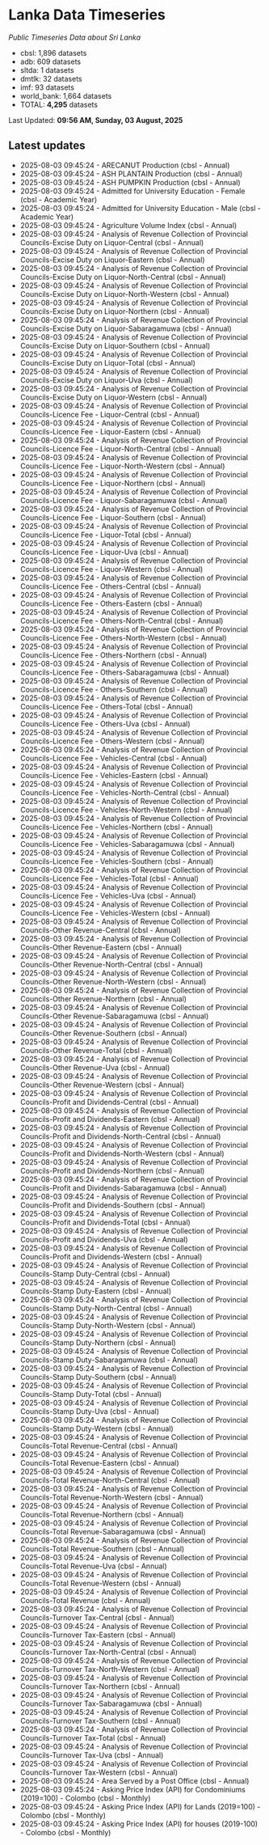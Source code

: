 # Lanka Data Timeseries
*Public Timeseries Data about Sri Lanka*

* cbsl: 1,896 datasets
* adb: 609 datasets
* sltda: 1 datasets
* dmtlk: 32 datasets
* imf: 93 datasets
* world_bank: 1,664 datasets
* TOTAL: **4,295** datasets

Last Updated: **09:56 AM, Sunday, 03 August, 2025**

## Latest updates

* 2025-08-03 09:45:24 - ARECANUT Production (cbsl - Annual)
* 2025-08-03 09:45:24 - ASH PLANTAIN Production (cbsl - Annual)
* 2025-08-03 09:45:24 - ASH PUMPKIN Production (cbsl - Annual)
* 2025-08-03 09:45:24 - Admitted for University Education - Female (cbsl - Academic Year)
* 2025-08-03 09:45:24 - Admitted for University Education - Male (cbsl - Academic Year)
* 2025-08-03 09:45:24 - Agriculture Volume Index (cbsl - Annual)
* 2025-08-03 09:45:24 - Analysis of Revenue Collection of Provincial Councils-Excise Duty on Liquor-Central (cbsl - Annual)
* 2025-08-03 09:45:24 - Analysis of Revenue Collection of Provincial Councils-Excise Duty on Liquor-Eastern (cbsl - Annual)
* 2025-08-03 09:45:24 - Analysis of Revenue Collection of Provincial Councils-Excise Duty on Liquor-North-Central (cbsl - Annual)
* 2025-08-03 09:45:24 - Analysis of Revenue Collection of Provincial Councils-Excise Duty on Liquor-North-Western (cbsl - Annual)
* 2025-08-03 09:45:24 - Analysis of Revenue Collection of Provincial Councils-Excise Duty on Liquor-Northern (cbsl - Annual)
* 2025-08-03 09:45:24 - Analysis of Revenue Collection of Provincial Councils-Excise Duty on Liquor-Sabaragamuwa (cbsl - Annual)
* 2025-08-03 09:45:24 - Analysis of Revenue Collection of Provincial Councils-Excise Duty on Liquor-Southern (cbsl - Annual)
* 2025-08-03 09:45:24 - Analysis of Revenue Collection of Provincial Councils-Excise Duty on Liquor-Total (cbsl - Annual)
* 2025-08-03 09:45:24 - Analysis of Revenue Collection of Provincial Councils-Excise Duty on Liquor-Uva (cbsl - Annual)
* 2025-08-03 09:45:24 - Analysis of Revenue Collection of Provincial Councils-Excise Duty on Liquor-Western (cbsl - Annual)
* 2025-08-03 09:45:24 - Analysis of Revenue Collection of Provincial Councils-Licence Fee - Liquor-Central (cbsl - Annual)
* 2025-08-03 09:45:24 - Analysis of Revenue Collection of Provincial Councils-Licence Fee - Liquor-Eastern (cbsl - Annual)
* 2025-08-03 09:45:24 - Analysis of Revenue Collection of Provincial Councils-Licence Fee - Liquor-North-Central (cbsl - Annual)
* 2025-08-03 09:45:24 - Analysis of Revenue Collection of Provincial Councils-Licence Fee - Liquor-North-Western (cbsl - Annual)
* 2025-08-03 09:45:24 - Analysis of Revenue Collection of Provincial Councils-Licence Fee - Liquor-Northern (cbsl - Annual)
* 2025-08-03 09:45:24 - Analysis of Revenue Collection of Provincial Councils-Licence Fee - Liquor-Sabaragamuwa (cbsl - Annual)
* 2025-08-03 09:45:24 - Analysis of Revenue Collection of Provincial Councils-Licence Fee - Liquor-Southern (cbsl - Annual)
* 2025-08-03 09:45:24 - Analysis of Revenue Collection of Provincial Councils-Licence Fee - Liquor-Total (cbsl - Annual)
* 2025-08-03 09:45:24 - Analysis of Revenue Collection of Provincial Councils-Licence Fee - Liquor-Uva (cbsl - Annual)
* 2025-08-03 09:45:24 - Analysis of Revenue Collection of Provincial Councils-Licence Fee - Liquor-Western (cbsl - Annual)
* 2025-08-03 09:45:24 - Analysis of Revenue Collection of Provincial Councils-Licence Fee - Others-Central (cbsl - Annual)
* 2025-08-03 09:45:24 - Analysis of Revenue Collection of Provincial Councils-Licence Fee - Others-Eastern (cbsl - Annual)
* 2025-08-03 09:45:24 - Analysis of Revenue Collection of Provincial Councils-Licence Fee - Others-North-Central (cbsl - Annual)
* 2025-08-03 09:45:24 - Analysis of Revenue Collection of Provincial Councils-Licence Fee - Others-North-Western (cbsl - Annual)
* 2025-08-03 09:45:24 - Analysis of Revenue Collection of Provincial Councils-Licence Fee - Others-Northern (cbsl - Annual)
* 2025-08-03 09:45:24 - Analysis of Revenue Collection of Provincial Councils-Licence Fee - Others-Sabaragamuwa (cbsl - Annual)
* 2025-08-03 09:45:24 - Analysis of Revenue Collection of Provincial Councils-Licence Fee - Others-Southern (cbsl - Annual)
* 2025-08-03 09:45:24 - Analysis of Revenue Collection of Provincial Councils-Licence Fee - Others-Total (cbsl - Annual)
* 2025-08-03 09:45:24 - Analysis of Revenue Collection of Provincial Councils-Licence Fee - Others-Uva (cbsl - Annual)
* 2025-08-03 09:45:24 - Analysis of Revenue Collection of Provincial Councils-Licence Fee - Others-Western (cbsl - Annual)
* 2025-08-03 09:45:24 - Analysis of Revenue Collection of Provincial Councils-Licence Fee - Vehicles-Central (cbsl - Annual)
* 2025-08-03 09:45:24 - Analysis of Revenue Collection of Provincial Councils-Licence Fee - Vehicles-Eastern (cbsl - Annual)
* 2025-08-03 09:45:24 - Analysis of Revenue Collection of Provincial Councils-Licence Fee - Vehicles-North-Central (cbsl - Annual)
* 2025-08-03 09:45:24 - Analysis of Revenue Collection of Provincial Councils-Licence Fee - Vehicles-North-Western (cbsl - Annual)
* 2025-08-03 09:45:24 - Analysis of Revenue Collection of Provincial Councils-Licence Fee - Vehicles-Northern (cbsl - Annual)
* 2025-08-03 09:45:24 - Analysis of Revenue Collection of Provincial Councils-Licence Fee - Vehicles-Sabaragamuwa (cbsl - Annual)
* 2025-08-03 09:45:24 - Analysis of Revenue Collection of Provincial Councils-Licence Fee - Vehicles-Southern (cbsl - Annual)
* 2025-08-03 09:45:24 - Analysis of Revenue Collection of Provincial Councils-Licence Fee - Vehicles-Total (cbsl - Annual)
* 2025-08-03 09:45:24 - Analysis of Revenue Collection of Provincial Councils-Licence Fee - Vehicles-Uva (cbsl - Annual)
* 2025-08-03 09:45:24 - Analysis of Revenue Collection of Provincial Councils-Licence Fee - Vehicles-Western (cbsl - Annual)
* 2025-08-03 09:45:24 - Analysis of Revenue Collection of Provincial Councils-Other Revenue-Central (cbsl - Annual)
* 2025-08-03 09:45:24 - Analysis of Revenue Collection of Provincial Councils-Other Revenue-Eastern (cbsl - Annual)
* 2025-08-03 09:45:24 - Analysis of Revenue Collection of Provincial Councils-Other Revenue-North-Central (cbsl - Annual)
* 2025-08-03 09:45:24 - Analysis of Revenue Collection of Provincial Councils-Other Revenue-North-Western (cbsl - Annual)
* 2025-08-03 09:45:24 - Analysis of Revenue Collection of Provincial Councils-Other Revenue-Northern (cbsl - Annual)
* 2025-08-03 09:45:24 - Analysis of Revenue Collection of Provincial Councils-Other Revenue-Sabaragamuwa (cbsl - Annual)
* 2025-08-03 09:45:24 - Analysis of Revenue Collection of Provincial Councils-Other Revenue-Southern (cbsl - Annual)
* 2025-08-03 09:45:24 - Analysis of Revenue Collection of Provincial Councils-Other Revenue-Total (cbsl - Annual)
* 2025-08-03 09:45:24 - Analysis of Revenue Collection of Provincial Councils-Other Revenue-Uva (cbsl - Annual)
* 2025-08-03 09:45:24 - Analysis of Revenue Collection of Provincial Councils-Other Revenue-Western (cbsl - Annual)
* 2025-08-03 09:45:24 - Analysis of Revenue Collection of Provincial Councils-Profit and Dividends-Central (cbsl - Annual)
* 2025-08-03 09:45:24 - Analysis of Revenue Collection of Provincial Councils-Profit and Dividends-Eastern (cbsl - Annual)
* 2025-08-03 09:45:24 - Analysis of Revenue Collection of Provincial Councils-Profit and Dividends-North-Central (cbsl - Annual)
* 2025-08-03 09:45:24 - Analysis of Revenue Collection of Provincial Councils-Profit and Dividends-North-Western (cbsl - Annual)
* 2025-08-03 09:45:24 - Analysis of Revenue Collection of Provincial Councils-Profit and Dividends-Northern (cbsl - Annual)
* 2025-08-03 09:45:24 - Analysis of Revenue Collection of Provincial Councils-Profit and Dividends-Sabaragamuwa (cbsl - Annual)
* 2025-08-03 09:45:24 - Analysis of Revenue Collection of Provincial Councils-Profit and Dividends-Southern (cbsl - Annual)
* 2025-08-03 09:45:24 - Analysis of Revenue Collection of Provincial Councils-Profit and Dividends-Total (cbsl - Annual)
* 2025-08-03 09:45:24 - Analysis of Revenue Collection of Provincial Councils-Profit and Dividends-Uva (cbsl - Annual)
* 2025-08-03 09:45:24 - Analysis of Revenue Collection of Provincial Councils-Profit and Dividends-Western (cbsl - Annual)
* 2025-08-03 09:45:24 - Analysis of Revenue Collection of Provincial Councils-Stamp Duty-Central (cbsl - Annual)
* 2025-08-03 09:45:24 - Analysis of Revenue Collection of Provincial Councils-Stamp Duty-Eastern (cbsl - Annual)
* 2025-08-03 09:45:24 - Analysis of Revenue Collection of Provincial Councils-Stamp Duty-North-Central (cbsl - Annual)
* 2025-08-03 09:45:24 - Analysis of Revenue Collection of Provincial Councils-Stamp Duty-North-Western (cbsl - Annual)
* 2025-08-03 09:45:24 - Analysis of Revenue Collection of Provincial Councils-Stamp Duty-Northern (cbsl - Annual)
* 2025-08-03 09:45:24 - Analysis of Revenue Collection of Provincial Councils-Stamp Duty-Sabaragamuwa (cbsl - Annual)
* 2025-08-03 09:45:24 - Analysis of Revenue Collection of Provincial Councils-Stamp Duty-Southern (cbsl - Annual)
* 2025-08-03 09:45:24 - Analysis of Revenue Collection of Provincial Councils-Stamp Duty-Total (cbsl - Annual)
* 2025-08-03 09:45:24 - Analysis of Revenue Collection of Provincial Councils-Stamp Duty-Uva (cbsl - Annual)
* 2025-08-03 09:45:24 - Analysis of Revenue Collection of Provincial Councils-Stamp Duty-Western (cbsl - Annual)
* 2025-08-03 09:45:24 - Analysis of Revenue Collection of Provincial Councils-Total Revenue-Central (cbsl - Annual)
* 2025-08-03 09:45:24 - Analysis of Revenue Collection of Provincial Councils-Total Revenue-Eastern (cbsl - Annual)
* 2025-08-03 09:45:24 - Analysis of Revenue Collection of Provincial Councils-Total Revenue-North-Central (cbsl - Annual)
* 2025-08-03 09:45:24 - Analysis of Revenue Collection of Provincial Councils-Total Revenue-North-Western (cbsl - Annual)
* 2025-08-03 09:45:24 - Analysis of Revenue Collection of Provincial Councils-Total Revenue-Northern (cbsl - Annual)
* 2025-08-03 09:45:24 - Analysis of Revenue Collection of Provincial Councils-Total Revenue-Sabaragamuwa (cbsl - Annual)
* 2025-08-03 09:45:24 - Analysis of Revenue Collection of Provincial Councils-Total Revenue-Southern (cbsl - Annual)
* 2025-08-03 09:45:24 - Analysis of Revenue Collection of Provincial Councils-Total Revenue-Uva (cbsl - Annual)
* 2025-08-03 09:45:24 - Analysis of Revenue Collection of Provincial Councils-Total Revenue-Western (cbsl - Annual)
* 2025-08-03 09:45:24 - Analysis of Revenue Collection of Provincial Councils-Total Revenue (cbsl - Annual)
* 2025-08-03 09:45:24 - Analysis of Revenue Collection of Provincial Councils-Turnover Tax-Central (cbsl - Annual)
* 2025-08-03 09:45:24 - Analysis of Revenue Collection of Provincial Councils-Turnover Tax-Eastern (cbsl - Annual)
* 2025-08-03 09:45:24 - Analysis of Revenue Collection of Provincial Councils-Turnover Tax-North-Central (cbsl - Annual)
* 2025-08-03 09:45:24 - Analysis of Revenue Collection of Provincial Councils-Turnover Tax-North-Western (cbsl - Annual)
* 2025-08-03 09:45:24 - Analysis of Revenue Collection of Provincial Councils-Turnover Tax-Northern (cbsl - Annual)
* 2025-08-03 09:45:24 - Analysis of Revenue Collection of Provincial Councils-Turnover Tax-Sabaragamuwa (cbsl - Annual)
* 2025-08-03 09:45:24 - Analysis of Revenue Collection of Provincial Councils-Turnover Tax-Southern (cbsl - Annual)
* 2025-08-03 09:45:24 - Analysis of Revenue Collection of Provincial Councils-Turnover Tax-Total (cbsl - Annual)
* 2025-08-03 09:45:24 - Analysis of Revenue Collection of Provincial Councils-Turnover Tax-Uva (cbsl - Annual)
* 2025-08-03 09:45:24 - Analysis of Revenue Collection of Provincial Councils-Turnover Tax-Western (cbsl - Annual)
* 2025-08-03 09:45:24 - Area Served by a Post Office (cbsl - Annual)
* 2025-08-03 09:45:24 - Asking Price Index (API) for Condominiums (2019=100) - Colombo (cbsl - Monthly)
* 2025-08-03 09:45:24 - Asking Price Index (API) for Lands (2019=100) - Colombo (cbsl - Monthly)
* 2025-08-03 09:45:24 - Asking Price Index (API) for houses (2019-100) - Colombo (cbsl - Monthly)